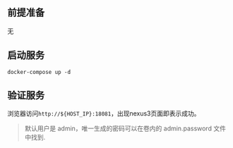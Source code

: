 ## 前提准备

无

## 启动服务

```shell
docker-compose up -d
```

## 验证服务

浏览器访问`http://${HOST_IP}:18081`，出现nexus3页面即表示成功。

> 默认用户是 admin，唯一生成的密码可以在卷内的 admin.password 文件中找到.